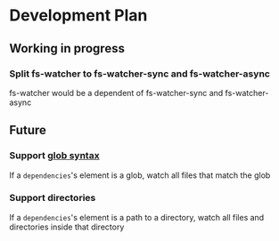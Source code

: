 
# Development Plan

## Working in progress

### Split fs-watcher to fs-watcher-sync and fs-watcher-async

fs-watcher would be a dependent of fs-watcher-sync and fs-watcher-async

## Future

### Support [glob syntax](https://en.wikipedia.org/wiki/Glob_%28programming%29)

If a `dependencies`'s element is a glob, watch all files that match the glob

### Support directories

If a `dependencies`'s element is a path to a directory, watch all files and directories inside that directory
